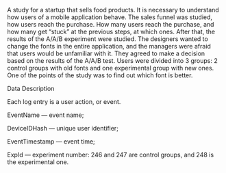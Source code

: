 A study for a startup that sells food products. It is necessary to understand how users of a mobile application behave.
The sales funnel was studied, how users reach the purchase. How many users reach the purchase, and how many get “stuck” at the previous steps, at which ones.
After that, the results of the A/A/B experiment were studied. The designers wanted to change the fonts in the entire application, and the managers were afraid that users would be unfamiliar with it. They agreed to make a decision based on the results of the A/A/B test. Users were divided into 3 groups: 2 control groups with old fonts and one experimental group with new ones. One of the points of the study was to find out which font is better.

Data Description

Each log entry is a user action, or event.

EventName — event name;

DeviceIDHash — unique user identifier;

EventTimestamp — event time;

ExpId — experiment number: 246 and 247 are control groups, and 248 is the experimental one.
